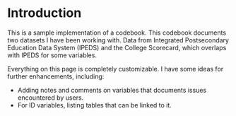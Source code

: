 # Introduction

This is a sample implementation of a codebook. This codebook documents two datasets I have been working with. Data from Integrated Postsecondary Education Data System (IPEDS) and the College Scorecard, which overlaps with IPEDS for some variables.

Everything on this page is completely customizable. I have some ideas for further enhancements, including:

- Adding notes and comments on variables that documents issues encountered by users.
- For ID variables, listing tables that can be linked to it.
